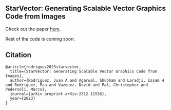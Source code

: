 ## StarVector: Generating Scalable Vector Graphics Code from Images 

Check out the paper [here](https://arxiv.org/abs/2312.11556).

Rest of the code is coming soon.


## Citation

```
@article{rodriguez2023starvector,
  title={StarVector: Generating Scalable Vector Graphics Code from Images},
  author={Rodriguez, Juan A and Agarwal, Shubham and Laradji, Issam H and Rodriguez, Pau and Vazquez, David and Pal, Christopher and Pedersoli, Marco},
  journal={arXiv preprint arXiv:2312.11556},
  year={2023}
}
```
